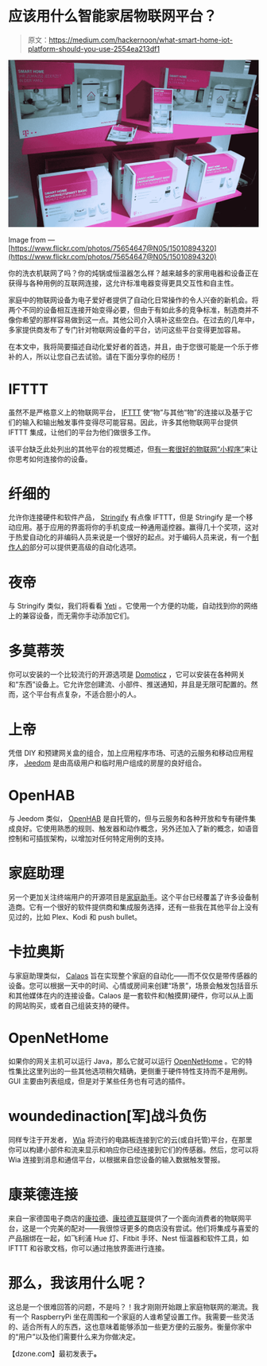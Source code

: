 # 应该用什么智能家居物联网平台？

> 原文：<https://medium.com/hackernoon/what-smart-home-iot-platform-should-you-use-2554ea213df1>

![](img/2744ccf6f2baf06530cff09f39b4a9e1.png)

Image from — [https://www.flickr.com/photos/75654647@N05/15010894320](https://www.flickr.com/photos/75654647@N05/15010894320)

你的洗衣机联网了吗？你的炖锅或恒温器怎么样？越来越多的家用电器和设备正在获得与各种用例的互联网连接，这允许标准电器变得更具交互性和自主性。

家庭中的物联网设备为电子爱好者提供了自动化日常操作的令人兴奋的新机会。将两个不同的设备相互连接开始变得必要，但由于有如此多的竞争标准，制造商并不像你希望的那样容易做到这一点。其他公司介入填补这些空白。在过去的几年中，多家提供商发布了专门针对物联网设备的平台，访问这些平台变得更加容易。

在本文中，我将简要描述自动化爱好者的首选，并且，由于您很可能是一个乐于修补的人，所以让您自己去试验。请在下面分享你的经历！

# IFTTT

虽然不是严格意义上的物联网平台， [IFTTT](https://ifttt.com/) 使“物”与其他“物”的连接以及基于它们的输入和输出触发事件变得尽可能容易。因此，许多其他物联网平台提供 IFTTT 集成，让他们的平台为他们做很多工作。

该平台缺乏此处列出的其他平台的视觉概述，但[有一套很好的物联网“小程序”](https://ifttt.com/collections/iot)来让你思考如何连接你的设备。

# 纤细的

允许你连接硬件和软件产品， [Stringify](https://www.stringify.com/) 有点像 IFTTT，但是 Stringify 是一个移动应用。基于应用的界面将你的手机变成一种通用遥控器。赢得几十个奖项，这对于热爱自动化的非编码人员来说是一个很好的起点。对于编码人员来说，有一个[制作人的](https://www.stringify.com/makers/)部分可以提供更高级的自动化选项。

# 夜帝

与 Stringify 类似，我们将看看 [Yeti](https://getyeti.co/) 。它使用一个方便的功能，自动找到你的网络上的兼容设备，而无需你手动添加它们。

# 多莫蒂茨

你可以安装的一个比较流行的开源选项是 [Domoticz](https://www.domoticz.com/wiki/Main_Page) ，它可以安装在各种网关和“东西”设备上。它允许您创建流、小部件、推送通知，并且是无限可配置的。然而，这个平台有点复杂，不适合胆小的人。

# 上帝

凭借 DIY 和预建网关盒的组合，加上应用程序市场、可选的云服务和移动应用程序， [Jeedom](https://www.jeedom.com/site/en/) 是由高级用户和临时用户组成的房屋的良好组合。

# OpenHAB

与 Jeedom 类似， [OpenHAB](https://www.openhab.org/) 是自托管的，但与云服务和各种开放和专有硬件集成良好。它使用熟悉的规则、触发器和动作概念，另外还加入了新的概念，如语音控制和可插拔架构，以增加对任何特定用例的支持。

# 家庭助理

另一个更加关注终端用户的开源项目是[家庭助手](https://www.home-assistant.io/)。这个平台已经覆盖了许多设备制造商。它有一个很好的软件提供商和集成服务选择，还有一些我在其他平台上没有见过的，比如 Plex、Kodi 和 push bullet。

# 卡拉奥斯

与家庭助理类似， [Calaos](https://calaos.fr/en/) 旨在实现整个家庭的自动化——而不仅仅是带传感器的设备。您可以根据一天中的时间、心情或房间来创建“场景”，场景会触发包括音乐和其他媒体在内的连接设备。Calaos 是一套软件和(触摸屏)硬件，你可以从上面的网站购买，或者自己组装支持的硬件。

# OpenNetHome

如果你的网关主机可以运行 Java，那么它就可以运行 [OpenNetHome](http://opennethome.org/) 。它的特性集比这里列出的一些其他选项稍欠精确，更侧重于硬件特性支持而不是用例。GUI 主要由列表组成，但是对于某些任务也有可选的插件。

# woundedinaction[军]战斗负伤

同样专注于开发者， [Wia](https://www.wia.io/) 将流行的电路板连接到它的云(或自托管)平台，在那里你可以构建小部件和流来显示和响应你已经连接到它们的传感器。然后，您可以将 Wia 连接到消息和通信平台，以根据来自您设备的输入数据触发警报。

# 康莱德连接

来自一家德国电子商店的[康拉德](https://www.conrad.de/)、[康拉德互联](https://conradconnect.de/en)提供了一个面向消费者的物联网平台，这是一个完美的配对——我很惊讶更多的商店没有尝试。他们将集成与喜爱的产品捆绑在一起，如飞利浦 Hue 灯、Fitbit 手环、Nest 恒温器和软件工具，如 IFTTT 和谷歌文档，你可以通过拖放界面进行连接。

# 那么，我该用什么呢？

这总是一个很难回答的问题，不是吗？！我才刚刚开始跟上家庭物联网的潮流。我有一个 RaspberryPi 坐在周围和一个家庭的人谁希望设置工作。我需要一些灵活的、适合所有人的东西，这也意味着能够添加一些更方便的云服务。衡量你家中的“用户”以及他们需要什么来为你做决定。

【dzone.com】最初发表于[](https://dzone.com/articles/what-smart-home-iot-platform-should-you-use)**。**